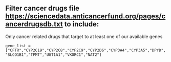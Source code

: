 ##  Filter cancer drugs file https://sciencedata.anticancerfund.org/pages/cancerdrugsdb.txt to include:
  Only cancer related drugs that target to at least one of our available genes 
    
    gene_list = ["CFTR","CYP2C19","CYP2C8","CYP2C9","CYP2D6","CYP3A4","CYP3A5","DPYD", "SLCO1B1","TPMT","UGT1A1","VKORC1","NAT2"]

